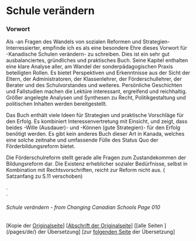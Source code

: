 # Schule verändern
### Vorwort
Als -an Fragen des Wandels von sozialen Reformen und Strategien- Interressierter,
empfinde ich es als eine besondere Ehre dieses Vorwort für -Kanadische Schulen verändern- zu schreiben.
Dies ist ein sehr gut ausbalanciertes, gründliches und praktisches Buch.
Seine Kapitel enthalten eine klare Analyse aller, am Wandel
der sonderpädagogischen Praxis beteiligten Rollen.
Es bietet Perspektiven und Erkenntnisse aus der Sicht der Eltern,
der Administratoren, der Klassenlehrer, der Förderschullehrer,
der Berater und des Schulvorstandes und weiteres.
Persönliche Geschichten und Fallstudien machen die Lektüre interessant,
ergreifend und reichhaltig. Größer angelegte Analysen und Synthesen zu
Recht, Politikgestaltung und politischen Inhalten werden bereitgestellt.

Das Buch enthält viele Ideen für Strategien und praktische
Vorschläge für den Erfolg. Es kombiniert Interessenvertretung mit Einsicht,
und zeigt, dass beides -Wille (Ausdauer)- und -Können (gute
Strategien)- für den Erfolg benötigt werden. Es gibt kein anderes Buch dieser
Art in Kanada, welches eine solche zeitnahe und umfassende Fülle des
Status Quo der Förderbildungsreform bietet.

Die Förderschulreform stellt gerade alle Fragen
zum Zustandekommen der Bildungsreform dar. 
Die Existenz erheblicher sozialer Bedürfnisse, selbst in Kombination mit
Rechtsvorschriften, reicht zur Reform nicht aus. ( Satzanfang zu S.11 verschoben)

.  
.  

###### Schule verändern - from Changing Canadian Schools Page 010

[Kopie der [Originalseite](/copies-from-original/CCS010.png)]
[[Abschrift der Originalseite](/en/Changing_Canadian_Schools-010)]
[[alle Seiten ] (/pages/de/) der Übersetzung]
[zur [folgenden Seite](Changing_Canadian_Schools-de-011) der Übersetzung]
